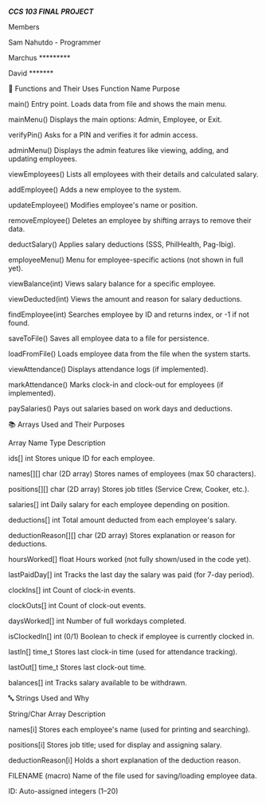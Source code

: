 ***CCS 103 FINAL PROJECT***

Members

Sam Nahutdo - Programmer

Marchus *********

David *******




🔧 Functions and Their Uses
Function Name	Purpose

main()	Entry point. Loads data from file and shows the main menu.

mainMenu()	Displays the main options: Admin, Employee, or Exit.

verifyPin()	Asks for a PIN and verifies it for admin access.

adminMenu()	Displays the admin features like viewing, adding, and updating employees.

viewEmployees()	Lists all employees with their details and calculated salary.

addEmployee()	Adds a new employee to the system.

updateEmployee()	Modifies employee's name or position.

removeEmployee()	Deletes an employee by shifting arrays to remove their data.

deductSalary()	Applies salary deductions (SSS, PhilHealth, Pag-Ibig).

employeeMenu()	Menu for employee-specific actions (not shown in full yet).

viewBalance(int)	Views salary balance for a specific employee.

viewDeducted(int)	Views the amount and reason for salary deductions.

findEmployee(int)	Searches employee by ID and returns index, or -1 if not found.

saveToFile()	Saves all employee data to a file for persistence.

loadFromFile()	Loads employee data from the file when the system starts.

viewAttendance()	Displays attendance logs (if implemented).

markAttendance()	Marks clock-in and clock-out for employees (if implemented).

paySalaries()	Pays out salaries based on work days and deductions.

📚 Arrays Used and Their Purposes

Array Name	           Type     	      Description

ids[]	                 int	            Stores unique ID for each employee.

names[][]	             char (2D array)	Stores names of employees (max 50 characters).

positions[][]	         char (2D array)	Stores job titles (Service Crew, Cooker, etc.).

salaries[]	           int	            Daily salary for each employee depending on position.

deductions[]	         int	            Total amount deducted from each employee's salary.

deductionReason[][]	   char (2D array)	Stores explanation or reason for deductions.

hoursWorked[]	         float	          Hours worked (not fully shown/used in the code yet).

lastPaidDay[]          int	            Tracks the last day the salary was paid (for 7-day period).

clockIns[]	           int	            Count of clock-in events.

clockOuts[]	           int	            Count of clock-out events.

daysWorked[]	         int	            Number of full workdays completed.

isClockedIn[]	         int              (0/1)	Boolean to check if employee is currently clocked in.

lastIn[]	             time_t	          Stores last clock-in time (used for attendance tracking).

lastOut[]	             time_t           Stores last clock-out time.

balances[]	           int	            Tracks salary available to be withdrawn.

🔤 Strings Used and Why

String/Char Array	Description

names[i]	              Stores each employee's name (used for printing and searching).

positions[i]            Stores job title; used for display and assigning salary.

deductionReason[i]	    Holds a short explanation of the deduction reason.

FILENAME (macro)      	Name of the file used for saving/loading employee data.

ID: Auto-assigned integers (1–20)




